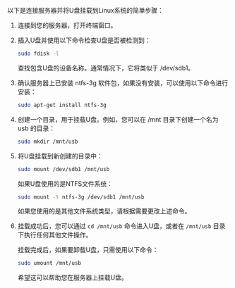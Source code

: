 以下是连接服务器并将U盘挂载到Linux系统的简单步骤：

1. 连接到您的服务器，打开终端窗口。

2. 插入U盘并使用以下命令检查U盘是否被检测到：

    ```sh
    sudo fdisk -l
    ```

    查找包含U盘的设备名称。通常情况下，它将类似于 /dev/sdb1。

3. 确认服务器上已安装 ntfs-3g 软件包，如果没有安装，可以使用以下命令进行安装：

    ```sh
    sudo apt-get install ntfs-3g
    ```

4. 创建一个目录，用于挂载U盘。例如，您可以在 /mnt 目录下创建一个名为 usb 的目录：

    ```sh
    sudo mkdir /mnt/usb
    ```

5. 将U盘挂载到新创建的目录中：

    ```sh
    sudo mount /dev/sdb1 /mnt/usb
    ```

    如果U盘使用的是NTFS文件系统：

    ```sh
    sudo mount -t ntfs-3g /dev/sdb1 /mnt/usb
    ```

    如果您使用的是其他文件系统类型，请根据需要更改上述命令。

6. 挂载成功后，您可以通过 `cd /mnt/usb` 命令进入U盘，或者在 `/mnt/usb` 目录下执行任何其他文件操作。

    挂载完成后，如果要卸载U盘，只需使用以下命令：

    ```sh
    sudo umount /mnt/usb
    ```

    希望这可以帮助您在服务器上挂载U盘。